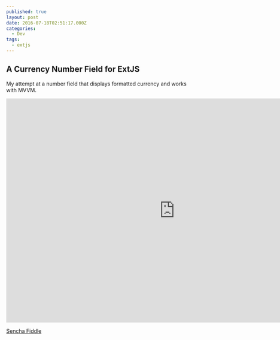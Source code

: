 ```yaml
---
published: true
layout: post
date: 2016-07-18T02:51:17.000Z
categories:
  - Dev
tags:
  - extjs
---
```

## A Currency Number Field for ExtJS

My attempt at a number field that displays formatted currency and works with MVVM.

<iframe style="border: 0;height: 600px;width: 900px;" src="https://fiddle.sencha.com/fiddle/1dpn"></iframe>

[Sencha Fiddle](https://fiddle.sencha.com/#fiddle/1dpn)
